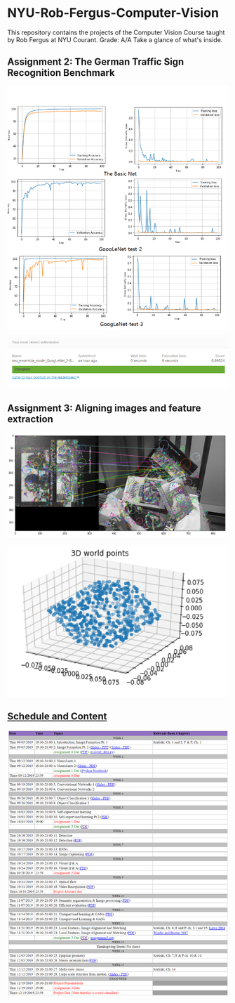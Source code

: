 # NYU-Rob-Fergus-Computer-Vision
This repository contains the projects of the Computer Vision Course taught by Rob Fergus at NYU Courant.
Grade: A/A
Take a glance of what's inside.

## Assignment 2: The German Traffic Sign Recognition Benchmark

![GitHub Logo](/readme_image/Model_Acc_Loss.png)

![GitHub Logo](/readme_image/TianyuZhang_Kaggle_result.png)

## Assignment 3: Aligning images and feature extraction

![GitHub Logo](/readme_image/Top10SIFT.png)

![GitHub Logo](/readme_image/3Dpoints.png)


## [Schedule and Content](https://cs.nyu.edu/~fergus/teaching/vision/index.html)
![GitHub Logo](/readme_image/Schedule.png)
